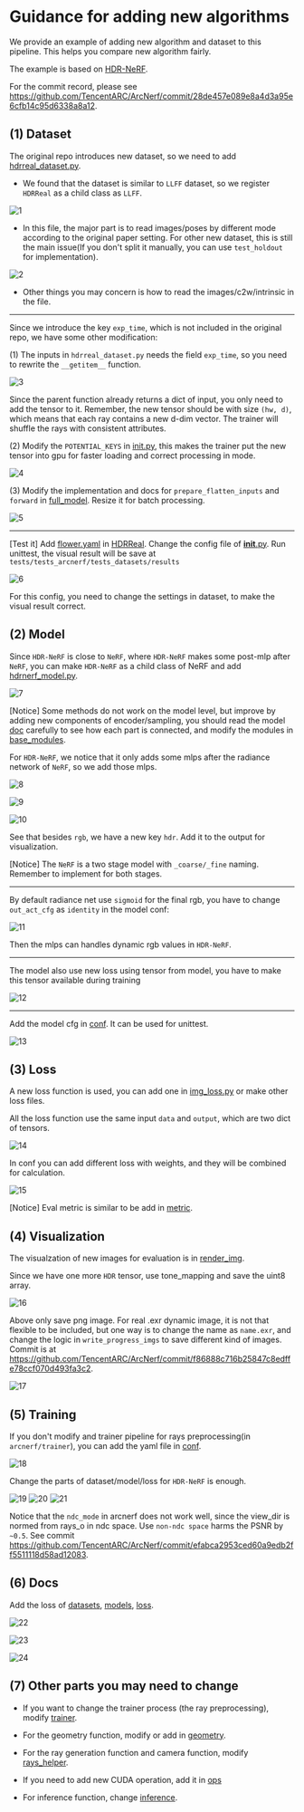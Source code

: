 # Guidance for adding new algorithms
We provide an example of adding new algorithm and dataset to this pipeline. This helps you compare new algorithm fairly.

The example is based on [HDR-NeRF](https://github.com/shsf0817/hdr-nerf).

For the commit record, please see https://github.com/TencentARC/ArcNerf/commit/28de457e089e8a4d3a95e6cfb14c95d6338a8a12.

## (1) Dataset
The original repo introduces new dataset, so we need to add [hdrreal_dataset.py](../arcnerf/datasets/hdrreal_dataset.py).

- We found that the dataset is similar to `LLFF` dataset, so we register `HDRReal` as a child class as `LLFF`.

![1](../assets/guidance/hdrreal.png)

- In this file, the major part is to read images/poses by different mode according to the original paper setting.
For other new dataset, this is still the main issue(If you don't split it manually, you can use `test_holdout` for implementation).

![2](../assets/guidance/split.png)

- Other things you may concern is how to read the images/c2w/intrinsic in the file.

-----------------------------------

Since we introduce the key `exp_time`, which is not included in the original repo, we have some other modification:

(1) The inputs in `hdrreal_dataset.py` needs the field `exp_time`, so you need to rewrite the `__getitem__` function.

![3](../assets/guidance/getitem.png)

Since the parent function already returns a dict of input, you only need to add the tensor to it. Remember, the new
tensor should be with size `(hw, d)`, which means that each ray contains a new d-dim vector. The trainer will shuffle the
rays with consistent attributes.

(2) Modify the `POTENTIAL_KEYS` in [init.py](../arcnerf/dataset/__init__.py), this makes the trainer put the new tensor into
gpu for faster loading and correct processing in mode.

![4](../assets/guidance/potential.png)

(3) Modify the implementation and docs for `prepare_flatten_inputs` and `forward` in [full_model](../arcnerf/models/full_model.py).
Resize it for batch processing.

![5](../assets/guidance/full_model.png)

-----------------------------------

[Test it] Add [flower.yaml](../configs/datasets/HDRReal/flower.yaml) in [HDRReal](../configs/datasets/HDRReal).
Change the config file of [__init__.py](../tests/tests_arcnerf/tests_datasets/__init__.py). Run unittest, the visual result
will be save at `tests/tests_arcnerf/tests_datasets/results`

![6](../assets/guidance/data_yaml.png)

For this config, you need to change the settings in dataset, to make the visual result correct.


## (2) Model
Since `HDR-NeRF` is close to `NeRF`, where `HDR-NeRF` makes some post-mlp after `NeRF`,
you can make `HDR-NeRF` as a child class of NeRF and add [hdrnerf_model.py](../arcnerf/models/hdrnerf_model.py).

![7](../assets/guidance/hdrnerf.png)

[Notice] Some methods do not work on the model level, but improve by adding new components of encoder/sampling,
you should read the model [doc](./models.md) carefully to see how each part is connected, and modify the modules in
[base_modules](../arcnerf/models/base_modules).

For `HDR-NeRF`, we notice that it only adds some mlps after the radiance network of `NeRF`, so we add those mlps.

![8](../assets/guidance/mlp.png)

![9](../assets/guidance/forward.png)

![10](../assets/guidance/forward2.png)

See that besides `rgb`, we have a new key `hdr`. Add it to the output for visualization.

[Notice] The `NeRF` is a two stage model with `_coarse/_fine` naming. Remember to implement for both stages.

-----------------------------------

By default radiance net use `sigmoid` for the final rgb, you have to change `out_act_cfg` as `identity` in the model
conf:

![11](../assets/guidance/identity.png)

Then the mlps can handles dynamic rgb values in `HDR-NeRF`.

-----------------------------------

The model also use new loss using tensor from model, you have to make this tensor available during training

![12](../assets/guidance/unit_exp.png)

-----------------------------------

Add the model cfg in [conf](../configs/models/hdrnerf.yaml). It can be used for unittest.

![13](../assets/guidance/model_yaml.png)

## (3) Loss
A new loss function is used, you can add one in [img_loss.py](../arcnerf/loss/img_loss.py) or make other loss files.

All the loss function use the same input `data` and `output`, which are two dict of tensors.

![14](../assets/guidance/loss.png)

In conf you can add different loss with weights, and they will be combined for calculation.

![15](../assets/guidance/loss_yaml.png)

[Notice] Eval metric is similar to be add in [metric](../arcnerf/metric).


## (4) Visualization
The visualzation of new images for evaluation is in [render_img](../arcnerf/visual/render_img.py).

Since we have one more `HDR` tensor, use tone_mapping and save the uint8 array.

![16](../assets/guidance/vis.png)

Above only save png image. For real .exr dynamic image, it is not that flexible to be included,
but one way is to change the name as `name.exr`, and change the logic in `write_progress_imgs` to save different kind
of images. Commit is at https://github.com/TencentARC/ArcNerf/commit/f86888c716b25847c8edffe78ccf070d493fa3c2.

![17](../assets/guidance/write_exr.png)


## (5) Training
If you don't modify and trainer pipeline for rays preprocessing(in `arcnerf/trainer`), you can add the yaml file
in [conf](../configs/expr/HDRReal).

![18](../assets/guidance/train_yaml.png)

Change the parts of dataset/model/loss for `HDR-NeRF` is enough.

![19](../assets/guidance/conf1.png) ![20](../assets/guidance/conf2.png) ![21](../assets/guidance/conf3.png)

Notice that the `ndc_mode` in arcnerf does not work well, since the view_dir is normed from rays_o in ndc space.
Use `non-ndc space` harms the PSNR by `~0.5`. See commit https://github.com/TencentARC/ArcNerf/commit/efabca2953ced60a9edb2ff5511118d58ad12083.

## (6) Docs
Add the loss of [datasets](datasets.md), [models](models.md), [loss](loss.md).

![22](../assets/guidance/doc1.png)

![23](../assets/guidance/doc2.png)

![24](../assets/guidance/doc3.png)


## (7) Other parts you may need to change

- If you want to change the trainer process (the ray preprocessing), modify [trainer](../arcnerf/trainer).

- For the geometry function, modify or add in [geometry](../arcnerf/geometry).

- For the ray generation function and camera function, modify [rays_helper](../arcnerf/render/ray_helper.py).

- If you need to add new CUDA operation, add it in [ops](../arcnerf/ops)

- For inference function, change [inference](../arcnerf/eval/infer_func.py).
